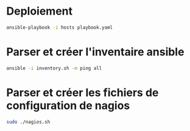 # Deploiement

```bash
ansible-playbook -i hosts playbook.yaml
```

# Parser et créer l'inventaire ansible

```bash
ansible -i inventory.sh -m ping all
```

# Parser et créer les fichiers de configuration de nagios

```bash
sudo ./nagios.sh
```
